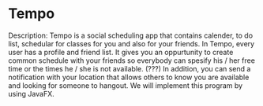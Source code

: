 # Tempo
Description: 
  Tempo is a social scheduling app that contains calender, to do list, schedular for classes for you and also for your friends. In Tempo, every user has a profile and friend list. It gives you an oppurtunity to create common schedule with your friends so everybody can spesify his / her free time or the times he / she is not available. (???) In addition, you can send a notification with your location that allows others to know you are available and looking for someone to hangout.
  We will implement this program by using JavaFX.
